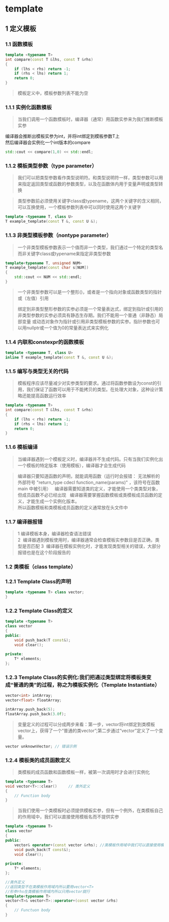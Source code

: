 template
==
## 1 定义模板
### 1.1 函数模板
```c++
template <typename T>
int compare(const T &lhs, const T &rhs)
{
	if (lhs < rhs) return -1;
	if (rhs < lhs) return 1;
	return 0;
}
```
> 模板定义中，模板参数列表不能为空

### 1.1.1 实例化函数模板
> 当我们调用一个函数模板时，编译器（通常）用函数实参来为我们推断模板实参
>
编译器会推断出模板实参为int，并将int绑定到模板参数T上  
然后编译器会实例化一个int版本的compare
```c++
std::cout << compare(1,0) << std::endl;	
```
### 1.1.2 模板类型参数（type parameter）
> 我们可以把类型参数看作类型说明符。和类型说明符一样，类型参数可以用来指定返回类型或函数的参数类型，以及在函数体内用于变量声明或类型转换  
>

>类型参数前必须使用关键字class或typename，这两个关键字的含义相同，可以互换使用，一个模板参数列表中可以同时使用这两个关键字
>
```c++
template <typename T, class U>
T example_template(const T &, const U &);
```
### 1.1.3 非类型模板参数（nontype parameter）
> 一个非类型模板参数表示一个值而非一个类型，我们通过一个特定的类型名而非关键字class或typename来指定非类型参数
```c++
template<typename T, unsigned NUM>
T example_template(const char s[NUM])
{
	std::cout << NUM << std::endl;
}
```
> 一个非类型参数可以是一个整形()，或者是一个指向对象或函数类型的指针或（左值）引用 
>
> 绑定到非类型整形参数的实参必须是一个常量表达式，绑定到指针或引用的非类型参数的实参必须具有静态生存期。我们不能用一个普通（非静态）局部变量
或动态对象作为指针或引用非类型模板参数的实参。指针参数也可以用nullptr或一个值为0的常量表达式来实例化
>
### 1.1.4 内联和constexpr的函数模板
```c++
template <typename T, class U>
inline T example_template(const T &, const U &);
```
### 1.1.5 编写与类型无关的代码
> 模板程序应该尽量减少对实参类型的要求。通过将函数参数设为const的引用，我们保证了函数可以用于不能拷贝的类型。在处理大对象，这种设计策略还能提高函数运行效率
```c++
template <typename T>
int compare(const T &lhs, const T &rhs)
{
	if (lhs < rhs) return -1;
	if (rhs < lhs) return 1;
	return 0;
}
```
### 1.1.6 模板编译
> 当编译器遇到一个模板定义时，编译器并不生成代码。只有当我们实例化出一个模板的特定版本（使用模板），编译器才会生成代码

>编译器只要知道函数的声明，就能调用函数（运行时会报错： 无法解析的外部符号 "return_type cdecl function_name(params)" ，该符号在函数 main 中被引用）  
编译器需要知道类的定义，才能使用一个类类型对象，但成员函数不必已经出现  
编译器需要掌握函数模板或类模板成员函数的定义，才能生成一个实例化版本。  
所以函数模板和类模板成员函数的定义通常放在头文件中  
### 1.1.7 编译器报错
> 1  编译模板本身，编译器检查语法错误  
2  编译器遇到模板使用时，编译器通常会检查模板实参数目是否正确，类型是否匹配
3  编译器在模板实例化时，才能发现类型相关的错误，大部分报错也是在这个阶段报告的

### 1.2 类模板（class template）
### 1.2.1 Template Class的声明
```c++
template <typename T> class vector;
}
```
### 1.2.2 Template Class的定义
```c++
template <typename T>
class vector
{
public:
	void push_back(T const&);
	void clear();				
	
private:
	T* elements;
};
```
### 1.2.3 Template Class的实例化:我们把通过类型绑定将模板类变成“普通的类”的过程，称之为模板实例化（Template Instantiate）
```c++
vector<int> intArray;
vector<float> floatArray;

intArray.push_back(5);
floatArray.push_back(3.0f);
```
> 变量定义的过程可以分成两步来看：第一步，vector<int>将int绑定到类模板vector上，获得了一个“普通的类vector<int>”;第二步通过“vector”定义了一个变量。 
```c++
vector unknownVector; // 错误示例
```
### 1.2.4 模板类的成员函数定义  

> 类模板的成员函数和函数模板一样，被第一次调用时才会进行实例化
```c++
template <typename T>
void vector<T>::clear()		// 类外定义
{
	// Function body
}
```
> 当我们使用一个类模板时必须提供模板实参，但有一个例外，在类模板自己的作用域中，我们可以直接使用模板名而不提供实参
```c++
template <typename T>
class vector
{
public:
	vector& operator+(const vector &rhs); //类模板作用域中我们可以直接使用模板名vector而不是vector<T>
	void push_back(T const&);
	void clear();				
	
private:
	T* elements;
};

//类外定义
//返回类型不在类模板作用域内所以要用vector<T>
//形参rhs在类模板作用域内所以只用vector就行
template<typename T>
vector<T>& vector<T>::operator+(const vector &rhs) 
{
	// Functuon body
}
```







